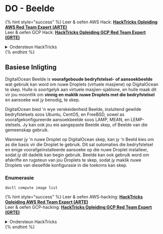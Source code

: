 # DO - Beelde

{% hint style="success" %}
Leer & oefen AWS Hack: <img src="/.gitbook/assets/image.png" alt="" data-size="line">[**HackTricks Opleiding AWS Red Team Expert (ARTE)**](https://training.hacktricks.xyz/courses/arte)<img src="/.gitbook/assets/image.png" alt="" data-size="line">\
Leer & oefen GCP Hack: <img src="/.gitbook/assets/image (2).png" alt="" data-size="line">[**HackTricks Opleiding GCP Red Team Expert (GRTE)**<img src="/.gitbook/assets/image (2).png" alt="" data-size="line">](https://training.hacktricks.xyz/courses/grte)

<details>

<summary>Ondersteun HackTricks</summary>

* Kontroleer die [**inskrywingsplanne**](https://github.com/sponsors/carlospolop)!
* **Sluit aan by die** 💬 [**Discord-groep**](https://discord.gg/hRep4RUj7f) of die [**telegram-groep**](https://t.me/peass) of **volg** ons op **Twitter** 🐦 [**@hacktricks\_live**](https://twitter.com/hacktricks\_live)**.**
* **Deel hacktruuks deur PR's in te dien by die** [**HackTricks**](https://github.com/carlospolop/hacktricks) en [**HackTricks Cloud**](https://github.com/carlospolop/hacktricks-cloud) github-opslag.

</details>
{% endhint %}

## Basiese Inligting

DigitalOcean Beelde is **voorafgeboude bedryfstelsel- of aansoekbeelde** wat gebruik kan word om nuwe Droplets (virtuele masjiene) op DigitalOcean te skep. Hulle is soortgelyk aan virtuele masjien-sjablone, en hulle maak dit vir jou moontlik om **vinnig en maklik nuwe Droplets met die bedryfstelsel** en aansoeke wat jy benodig, te skep.

DigitalOcean bied 'n wye verskeidenheid Beelde, insluitend gewilde bedryfstelsels soos Ubuntu, CentOS, en FreeBSD, sowel as voorafgekonfigureerde aansoekbeelde soos LAMP, MEAN, en LEMP-stelsels. Jy kan ook jou eie aangepaste Beelde skep, of Beelde van die gemeenskap gebruik.

Wanneer jy 'n nuwe Droplet op DigitalOcean skep, kan jy 'n Beeld kies om as die basis vir die Droplet te gebruik. Dit sal outomaties die bedryfstelsel en enige voorafgeïnstalleerde aansoeke op die nuwe Droplet installeer, sodat jy dit dadelik kan begin gebruik. Beelde kan ook gebruik word om afskrifte en rugsteun van jou Droplets te skep, sodat jy maklik nuwe Droplets van dieselfde konfigurasie in die toekoms kan skep.

### Enumerasie
```
doctl compute image list
```
{% hint style="success" %}
Leer & oefen AWS-hacking: <img src="/.gitbook/assets/image.png" alt="" data-size="line">[**HackTricks Opleiding AWS Red Team Expert (ARTE)**](https://training.hacktricks.xyz/courses/arte)<img src="/.gitbook/assets/image.png" alt="" data-size="line">\
Leer & oefen GCP-hacking: <img src="/.gitbook/assets/image (2).png" alt="" data-size="line">[**HackTricks Opleiding GCP Red Team Expert (GRTE)**<img src="/.gitbook/assets/image (2).png" alt="" data-size="line">](https://training.hacktricks.xyz/courses/grte)

<details>

<summary>Ondersteun HackTricks</summary>

* Kontroleer die [**inskrywingsplanne**](https://github.com/sponsors/carlospolop)!
* **Sluit aan by die** 💬 [**Discord-groep**](https://discord.gg/hRep4RUj7f) of die [**telegram-groep**](https://t.me/peass) of **volg** ons op **Twitter** 🐦 [**@hacktricks\_live**](https://twitter.com/hacktricks\_live)**.**
* **Deel hacking-truuks deur PR's in te dien by die** [**HackTricks**](https://github.com/carlospolop/hacktricks) en [**HackTricks Cloud**](https://github.com/carlospolop/hacktricks-cloud) github-opslag.

</details>
{% endhint %}
